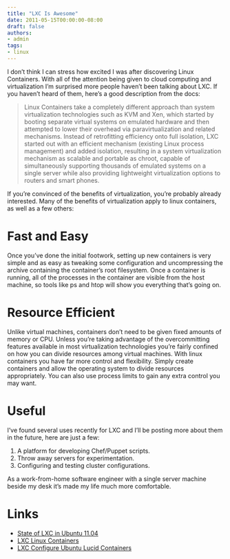 ```yaml
---
title: "LXC Is Awesome"
date: 2011-05-15T00:00:00-08:00
draft: false
authors:
- admin
tags:
- linux
---
```


I don’t think I can stress how excited I was after discovering Linux Containers. With all of the attention being given to cloud computing and virtualization I’m surprised more people haven’t been talking about LXC. If you haven’t heard of them, here’s a good description from the docs:

> Linux Containers take a completely different approach than system virtualization technologies such as KVM and Xen, which started by booting separate virtual systems on emulated hardware and then attempted to lower their overhead via paravirtualization and related mechanisms. Instead of retrofitting efficiency onto full isolation, LXC started out with an efficient mechanism (existing Linux process management) and added isolation, resulting in a system virtualization mechanism as scalable and portable as chroot, capable of simultaneously supporting thousands of emulated systems on a single server while also providing lightweight virtualization options to routers and smart phones.

If you’re convinced of the benefits of virtualization, you’re probably already interested. Many of the benefits of virtualization apply to linux containers, as well as a few others:

# Fast and Easy

Once you’ve done the initial footwork, setting up new containers is very simple and as easy as tweaking some configuration and uncompressing the archive containing the container’s root filesystem. Once a container is running, all of the processes in the container are visible from the host machine, so tools like ps and htop will show you everything that’s going on.

# Resource Efficient

Unlike virtual machines, containers don’t need to be given fixed amounts of memory or CPU. Unless you’re taking advantage of the overcommitting features available in most virtualization technologies you’re fairly confined on how you can divide resources among virtual machines. With linux containers you have far more control and flexibility. Simply create containers and allow the operating system to divide resources appropriately. You can also use process limits to gain any extra control you may want.

# Useful

I’ve found several uses recently for LXC and I’ll be posting more about them in the future, here are just a few:

1. A platform for developing Chef/Puppet scripts.
2. Throw away servers for experimentation.
3. Configuring and testing cluster configurations.

As a work-from-home software engineer with a single server machine beside my desk it’s made my life much more comfortable.

# Links

* [State of LXC in Ubuntu 11.04](http://www.stgraber.org/2011/05/04/state-of-lxc-in-ubuntu-natty/)
* [LXC Linux Containers](http://lxc.sourceforge.net/)
* [LXC Configure Ubuntu Lucid Containers](http://blog.bodhizazen.net/linux/lxc-configure-ubuntu-lucid-containers/)
